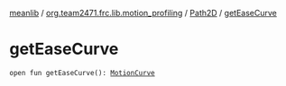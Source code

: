 [meanlib](../../index.md) / [org.team2471.frc.lib.motion_profiling](../index.md) / [Path2D](index.md) / [getEaseCurve](./get-ease-curve.md)

# getEaseCurve

`open fun getEaseCurve(): `[`MotionCurve`](../-motion-curve/index.md)